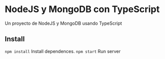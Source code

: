 # NodeJS y MongoDB con TypeScript
Un proyecto de NodeJS y MongoDB usando TypeScript

## Install
`npm install` Install dependences.
`npm start` Run server
